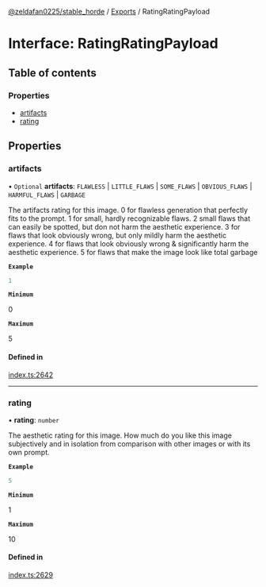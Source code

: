 [@zeldafan0225/stable_horde](../README.md) / [Exports](../modules.md) / RatingRatingPayload

# Interface: RatingRatingPayload

## Table of contents

### Properties

- [artifacts](RatingRatingPayload.md#artifacts)
- [rating](RatingRatingPayload.md#rating)

## Properties

### artifacts

• `Optional` **artifacts**: `FLAWLESS` \| `LITTLE_FLAWS` \| `SOME_FLAWS` \| `OBVIOUS_FLAWS` \| `HARMFUL_FLAWS` \| `GARBAGE`

The artifacts rating for this image.
0 for flawless generation that perfectly fits to the prompt.
1 for small, hardly recognizable flaws.
2 small flaws that can easily be spotted, but don not harm the aesthetic experience.
3 for flaws that look obviously wrong, but only mildly harm the aesthetic experience.
4 for flaws that look obviously wrong & significantly harm the aesthetic experience.
5 for flaws that make the image look like total garbage

**`Example`**

```ts
1
```

**`Minimum`**

0

**`Maximum`**

5

#### Defined in

[index.ts:2642](https://github.com/MrlolDev/stable_horde/blob/07c9e41/index.ts#L2642)

___

### rating

• **rating**: `number`

The aesthetic rating for this image. How much do you like this image subjectively and in isolation from comparison with other images or with its own prompt.

**`Example`**

```ts
5
```

**`Minimum`**

1

**`Maximum`**

10

#### Defined in

[index.ts:2629](https://github.com/MrlolDev/stable_horde/blob/07c9e41/index.ts#L2629)
